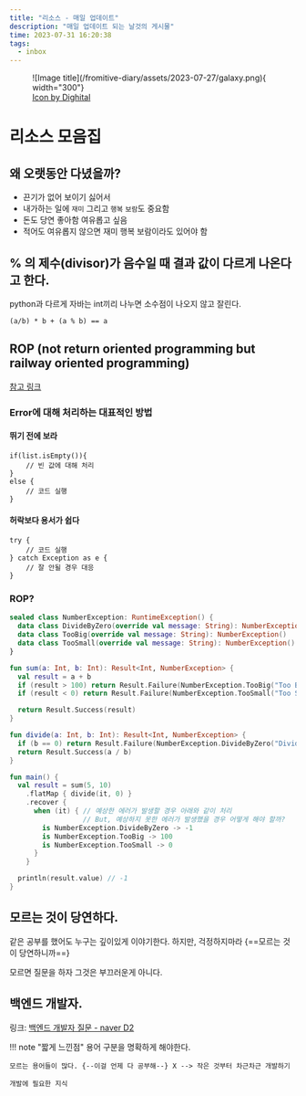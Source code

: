 ```yaml
---
title: "리소스 - 매일 업데이트"
description: "매일 업데이트 되는 날것의 게시물"
time: 2023-07-31 16:20:38
tags:
  - inbox
---
```


<figure markdown>
![Image title](/fromitive-diary/assets/2023-07-27/galaxy.png){ width="300"}
<figcaption><a href="https://www.freepik.com/icon/sky_6355753#position=31&page=1&term=galxy&fromView=search">Icon by Dighital</a></figcaption>
</figure>


# 리소스 모음집

## 왜 오랫동안 다녔을까?
  - 끈기가 없어 보이기 싫어서
  - 내가하는 일에 `재미` 그리고 `행복` `보람`도 중요함
  - 돈도 당연 좋아함 여유롭고 싶음
  - 적어도 여유롭지 않으면 재미 행복 보람이라도 있어야 함

## % 의 제수(divisor)가 음수일 때 결과 값이 다르게 나온다고 한다.

python과 다르게 자바는 int끼리 나누면 소수점이 나오지 않고 잘린다.

```
(a/b) * b + (a % b) == a
``` 

## ROP (not return oriented programming but railway oriented programming)

[참고 링크](https://kciter.so/posts/railway-oriented-programming)

### Error에 대해 처리하는 대표적인 방법

#### 뛰기 전에 보라

```
if(list.isEmpty()){
    // 빈 값에 대해 처리
}
else {
    // 코드 실행
}
```

#### 허락보다 용서가 쉽다

```
try {
    // 코드 실행
} catch Exception as e {
    // 잘 안될 경우 대응
}
```

### ROP? 

``` kotlin hl_lines="24 25"
sealed class NumberException: RuntimeException() {
  data class DivideByZero(override val message: String): NumberException()
  data class TooBig(override val message: String): NumberException()
  data class TooSmall(override val message: String): NumberException()
}

fun sum(a: Int, b: Int): Result<Int, NumberException> {
  val result = a + b
  if (result > 100) return Result.Failure(NumberException.TooBig("Too Big"))
  if (result < 0) return Result.Failure(NumberException.TooSmall("Too Small"))

  return Result.Success(result)
}

fun divide(a: Int, b: Int): Result<Int, NumberException> {
  if (b == 0) return Result.Failure(NumberException.DivideByZero("Divide By Zero"))
  return Result.Success(a / b)
}

fun main() {
  val result = sum(5, 10)
    .flatMap { divide(it, 0) }
    .recover {
      when (it) { // 예상한 에러가 발생할 경우 아래와 같이 처리 
                  // But, 예상하지 못한 에러가 발생했을 경우 어떻게 해야 할까?
        is NumberException.DivideByZero -> -1
        is NumberException.TooBig -> 100
        is NumberException.TooSmall -> 0
      }
    }

  println(result.value) // -1
}
```

## 모르는 것이 당연하다.

같은 공부를 했어도 누구는 깊이있게 이야기한다. 하지만, 걱정하지마라 {==모르는 것이 당연하니까==}

모르면 질문을 하자 그것은 부끄러운게 아니다.


## 백엔드 개발자.
링크: [백엔드 개발자 질문 - naver D2](https://d2.naver.com/news/3435170)

!!! note "짧게 느낀점"
    용어 구분을 명확하게 해야한다.

    모르는 용어들이 많다. {--이걸 언제 다 공부해--} X --> 작은 것부터 차근차근 개발하기

    개발에 필요한 지식


